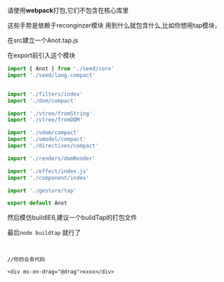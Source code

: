 请使用**webpack**打包,它们不包含在核心库里


这些手势是依赖于reconginzer模块
用到什么就包含什么,比如你想用tap模块，

在src建立一个Anot.tap.js

在export前引入这个模块
```javascript
import { Anot } from './seed/core'
import './seed/lang.compact'


import './filters/index'
import './dom/compact'

import './vtree/fromString'
import './vtree/fromDOM'

import './vdom/compact'
import './vmodel/compact'
import './directives/compact'

import './renders/domRender'

import './effect/index.js'
import './component/index'

import './gesture/tap'

export default Anot
```



然后模仿buildIE6,建议一个buildTap的打包文件

最后`node buildtap` 就行了

```


//你的业务代码

<div ms-on-drag="@drag">xxxx</div>

```